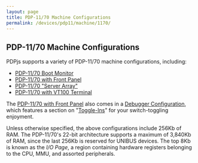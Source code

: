 ```yaml
---
layout: page
title: PDP-11/70 Machine Configurations
permalink: /devices/pdp11/machine/1170/
---
```


PDP-11/70 Machine Configurations
--------------------------------

PDPjs supports a variety of PDP-11/70 machine configurations, including:

* [PDP-11/70 Boot Monitor](/devices/pdp11/machine/1170/monitor/)
* [PDP-11/70 with Front Panel](/devices/pdp11/machine/1170/panel/)
* [PDP-11/70 "Server Array"](/devices/pdp11/machine/1170/array/)
* [PDP-11/70 with VT100 Terminal](/devices/pdp11/machine/1170/vt100/)

The [PDP-11/70 with Front Panel](/devices/pdp11/machine/1170/panel/) also comes in a
[Debugger Configuration](/devices/pdp11/machine/1170/panel/debugger/), which features a section on
"[Toggle-Ins](/devices/pdp11/machine/1170/panel/debugger/#toggle-ins)" for your switch-toggling enjoyment.

Unless otherwise specified, the above configurations include 256Kb of RAM.  The PDP-11/70's 22-bit architecture
supports a maximum of 3,840Kb of RAM, since the last 256Kb is reserved for UNIBUS devices.  The top 8Kb is known
as the *I/O Page*, a region containing hardware registers belonging to the CPU, MMU, and assorted peripherals.
